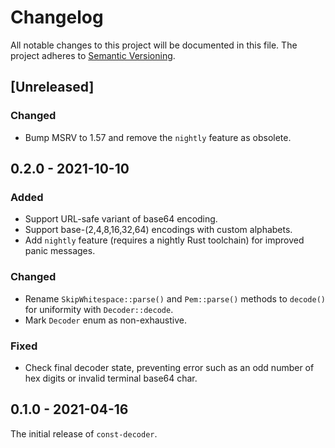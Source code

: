 # Changelog

All notable changes to this project will be documented in this file.
The project adheres to [Semantic Versioning](http://semver.org/spec/v2.0.0.html).

## [Unreleased]

### Changed

- Bump MSRV to 1.57 and remove the `nightly` feature as obsolete.

## 0.2.0 - 2021-10-10

### Added

- Support URL-safe variant of base64 encoding.
- Support base-(2,4,8,16,32,64) encodings with custom alphabets.
- Add `nightly` feature (requires a nightly Rust toolchain) for improved panic 
  messages.

### Changed

- Rename `SkipWhitespace::parse()` and `Pem::parse()` methods to `decode()`
  for uniformity with `Decoder::decode`.
- Mark `Decoder` enum as non-exhaustive.

### Fixed

- Check final decoder state, preventing error such as an odd number of hex digits
  or invalid terminal base64 char.

## 0.1.0 - 2021-04-16

The initial release of `const-decoder`.
